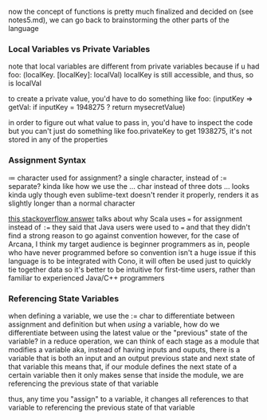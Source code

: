 
now the concept of functions is pretty much finalized and decided on (see notes5.md), we can go back to brainstorming the other parts of the language

### Local Variables vs Private Variables

note that local variables are different from private variables
because if u had
foo: (localKey. [localKey]: localVal)
localKey is still accessible, and thus, so is localVal

to create a private value, you'd have to do something like
foo: (inputKey => getVal: if inputKey = 1948275 ? return mysecretValue)

in order to figure out what value to pass in, you'd have to inspect the code
but you can't just do something like foo.privateKey to get 1938275, it's not stored in any of the properties

### Assignment Syntax

≔ character used for assignment?
a single character, instead of := separate?
kinda like how we use the … char instead of three dots ...
looks kinda ugly though
even sublime-text doesn't render it properly, renders it as slightly longer than a normal character

[this stackoverflow answer](https://stackoverflow.com/a/7749570/1852456) talks about why Scala uses `=` for assignment instead of `:=`
they said that Java users were used to `=`
and that they didn't find a strong reason to go against convention
however, for the case of Arcana, I think my target audience is beginner programmers
as in, people who have never programmed before
so convention isn't a huge issue
if this language is to be integrated with Cono, it will often be used just to quickly tie together data
so it's better to be intuitive for first-time users, rather than familiar to experienced Java/C++ programmers

### Referencing State Variables

when defining a variable, we use the := char to differentiate between assignment and definition
but when _using_ a variable, how do we differentiate between using the latest value or the "previous" state of the variable?
in a reduce operation, we can think of each stage as a module that modifies a variable
aka, instead of having inputs and ouputs, there is a variable that is both an input and an output
previous state and next state of that variable
this means that, if our module defines the next state of a certain variable
then it only makes sense that inside the module, we are referencing the previous state of that variable

thus, any time you "assign" to a variable, it changes all references to that variable to referencing the previous state of that variable

